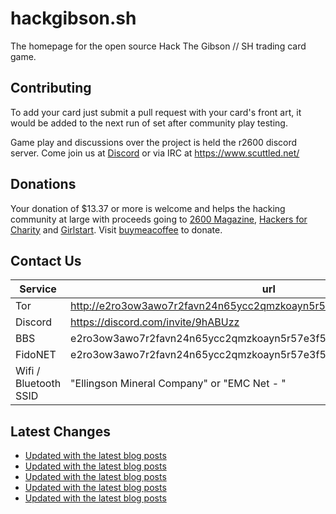 # hackgibson.sh
The homepage for the open source Hack The Gibson // SH trading card game.


## Contributing

To add your card just submit a pull request with your card's front art, it would be added to the next run of set after community play testing.

Game play and discussions over the project is held the r2600 discord server. Come join us at [Discord](https://discord.com/invite/9hABUzz) or via IRC at https://www.scuttled.net/


## Donations

Your donation of $13.37 or more is welcome and helps the hacking community at large with proceeds going to [2600 Magazine](https://2600.com/), [Hackers for Charity](https://hackersforcharity.org) and [Girlstart](https://girlstart.org).  Visit [buymeacoffee](https://www.buymeacoffee.com/hackgibson.sh) to donate.


## Contact Us

Service | url
-|-
Tor | http://e2ro3ow3awo7r2favn24n65ycc2qmzkoayn5r57e3f56nvjwdcgg32ad.onion
Discord | https://discord.com/invite/9hABUzz
BBS | e2ro3ow3awo7r2favn24n65ycc2qmzkoayn5r57e3f56nvjwdcgg32ad.onion:23
FidoNET | e2ro3ow3awo7r2favn24n65ycc2qmzkoayn5r57e3f56nvjwdcgg32ad.onion:24554
Wifi / Bluetooth SSID | "Ellingson Mineral Company" or "EMC Net - <fidonet address>"

## Latest Changes
<!-- BLOG-POST-LIST:START -->
- [Updated with the latest blog posts](https://github.com/DFW2600/hackgibson.sh/commit/660fd78c8da3fe324595c1cd0ae71f6d0476d652)
- [Updated with the latest blog posts](https://github.com/DFW2600/hackgibson.sh/commit/f15e372ab27893e4172bbd093de14343b2b0270e)
- [Updated with the latest blog posts](https://github.com/DFW2600/hackgibson.sh/commit/44dbde18e4d74b8f005f639e8ab4639a71bff2c3)
- [Updated with the latest blog posts](https://github.com/DFW2600/hackgibson.sh/commit/63e211b175a94fd5b263029c6d26579405396e60)
- [Updated with the latest blog posts](https://github.com/DFW2600/hackgibson.sh/commit/ed6ae4a8e2ec3a4f67b7fd4de6708e4955e5eb54)
<!-- BLOG-POST-LIST:END -->

